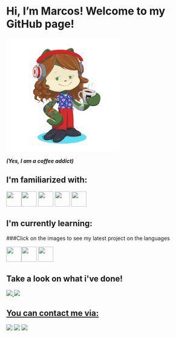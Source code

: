 # Hi, I’m Marcos! Welcome to my GitHub page!
<img src="octocat.png" width="300" height="300" />

***(Yes, I am a coffee addict)***

## I'm familiarized with:
<img src="https://cdn.jsdelivr.net/gh/devicons/devicon/icons/c/c-original.svg" width="40" height="40" /><img src="https://cdn.jsdelivr.net/gh/devicons/devicon/icons/mysql/mysql-plain.svg" width="40" height="40" />
<img src="https://cdn.jsdelivr.net/gh/devicons/devicon/icons/cplusplus/cplusplus-original.svg" width="40" height="40" />
<img src="https://cdn.jsdelivr.net/gh/devicons/devicon/icons/html5/html5-original-wordmark.svg" width="40" height="40" />
<img src="https://cdn.jsdelivr.net/gh/devicons/devicon/icons/css3/css3-original-wordmark.svg" width="40" height="40" />

## I'm currently learning:

###Click on the images to see my latest project on the languages

[<img src="https://cdn.jsdelivr.net/gh/devicons/devicon/icons/python/python-original.svg" width="40" height="40" />](https://github.com/Mazner/Python-Learning)[<img src="https://cdn.jsdelivr.net/gh/devicons/devicon/icons/javascript/javascript-original.svg" width="40" height="40" />](https://github.com/UTFome)
[<img src="https://cdn.jsdelivr.net/gh/devicons/devicon/icons/react/react-original.svg" width="40" height="40" />](https://github.com/UTFome)
          

## Take a look on what i've done!
<div>
<a href="https://github.com/mazner">
<img height="180em" src="https://github-readme-stats.vercel.app/api/top-langs/?username=mazner&layout=compact&langs_count=7&theme=dracula"/>
<img height="180em" src="https://github-readme-stats.vercel.app/api?username=mazner&show_icons=true&theme=dracula&include_all_commits=true&count_private=true"/>
</div>
          
## You can contact me via:

<div>
<a href="https://instagram.com/marcos_bezner" target="_blank"><img src="https://img.shields.io/badge/-Instagram-%23E4405F?style=for-the-badge&logo=instagram&logoColor=white" target="_blank"></a>
<a href = "mailto:marcosbezner@gmail.com"><img src="https://img.shields.io/badge/Gmail-D14836?style=for-the-badge&logo=gmail&logoColor=white" target="_blank"></a>
<a href="https://www.linkedin.com/in/marcos-bezner/" target="_blank"><img src="https://img.shields.io/badge/-LinkedIn-%230077B5?style=for-the-badge&logo=linkedin&logoColor=white" target="_blank"></a>   
</div>
<!---
Mazner/Mazner is a ✨ special ✨ repository because its `README.md` (this file) appears on your GitHub profile.
You can click the Preview link to take a look at your changes.
--->
